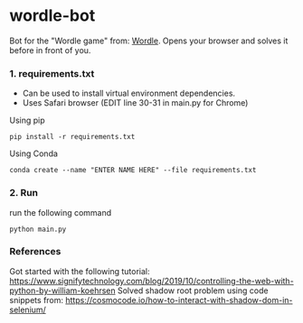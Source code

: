 # wordle-bot
Bot for the "Wordle game" from: [Wordle](https://www.powerlanguage.co.uk/wordle/). Opens your browser and solves it before in front of you.

### 1. requirements.txt 
- Can be used to install virtual environment dependencies.
- Uses Safari browser (EDIT line 30-31 in main.py for Chrome)

Using pip
```
pip install -r requirements.txt
```

Using Conda
```
conda create --name "ENTER NAME HERE" --file requirements.txt
```

### 2. Run
run the following command
```
python main.py
```


### References
Got started with the following tutorial: https://www.signifytechnology.com/blog/2019/10/controlling-the-web-with-python-by-william-koehrsen
Solved shadow root problem using code snippets from: https://cosmocode.io/how-to-interact-with-shadow-dom-in-selenium/
